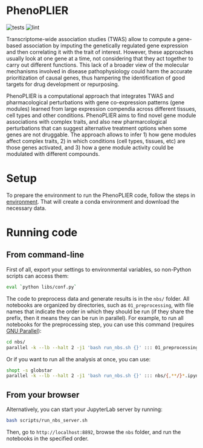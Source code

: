 # PhenoPLIER

![tests](https://github.com/greenelab/phenoplier/workflows/tests/badge.svg)
![lint](https://github.com/greenelab/phenoplier/workflows/lint/badge.svg)

Transcriptome-wide association studies (TWAS) allow to compute a gene-based
association by imputing the genetically regulated gene expression and then
correlating it with the trait of interest. However, these approaches usually
look at one gene at a time, not considering that they act together to carry out
different functions. This lack of a broader view of the molecular mechanisms
involved in disease pathophysiology could harm the accurate prioritization of
causal genes, thus hampering the identification of good targets for drug
development or repurposing.

PhenoPLIER is a computational approach that integrates TWAS and pharmacological
perturbations with gene co-expression patterns (gene modules) learned from large
expression compendia across different tissues, cell types and other conditions.
PhenoPLIER aims to find novel gene module associations with complex traits, and
also new pharmarcological perturbations that can suggest alternative treatment
options when some genes are not druggable. The approach allows to infer 1) how
gene modules affect complex traits, 2) in which conditions (cell types, tissues,
etc) are those genes activated, and 3) how a gene module activity could be
modulated with different compounds.

# Setup

To prepare the environment to run the PhenoPLIER code, follow the steps in
[environment](environment/). That will create a conda environment and download
the necessary data.

# Running code

## From command-line

First of all, export your settings to environmental variables, so non-Python scripts
can access them:
```bash
eval `python libs/conf.py`
```

The code to preprocess data and generate results is in the `nbs/` folder. All
notebooks are organized by directories, such as `01_preprocessing`, with file
names that indicate the order in which they should be run (if they share the prefix, then it
means they can be run in parallel). For example, to run
all notebooks for the preprocessing step, you can use this command (requires
[GNU Parallel](https://www.gnu.org/software/parallel/)):

```bash
cd nbs/
parallel -k --lb --halt 2 -j1 'bash run_nbs.sh {}' ::: 01_preprocessing/*.ipynb
```

Or if you want to run all the analysis at once, you can use:

```bash
shopt -s globstar
parallel -k --lb --halt 2 -j1 'bash run_nbs.sh {}' ::: nbs/{,**/}*.ipynb
```

## From your browser

Alternatively, you can start your JupyterLab server by running:

```bash
bash scripts/run_nbs_server.sh
```

Then, go to `http://localhost:8892`, browse the `nbs` folder, and run the
notebooks in the specified order.

